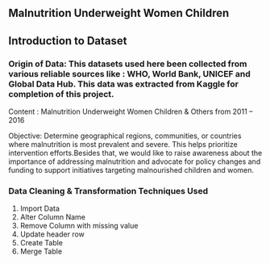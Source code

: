 ## Malnutrition Underweight Women Children


## Introduction to Dataset
### Origin of Data: This datasets used here been collected from various reliable sources like : WHO, World Bank, UNICEF and Global Data Hub. This data was extracted from Kaggle for completion of this project.

Content : Malnutrition Underweight Women Children & Others from 2011 – 2016

Objective: Determine geographical regions, communities, or countries where malnutrition is most prevalent and severe. This helps prioritize intervention efforts.Besides that, we would like to raise awareness about the importance of addressing malnutrition and advocate for policy changes and funding to support initiatives targeting malnourished children and women.

### Data Cleaning & Transformation Techniques Used
1. Import Data
2. Alter Column Name
3. Remove Column with missing value
4. Update header row 
5. Create Table
6. Merge Table











